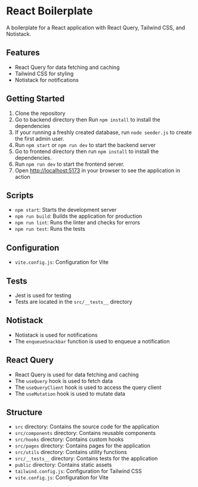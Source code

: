 # React Boilerplate

A boilerplate for a React application with React Query, Tailwind CSS, and Notistack.

## Features

- React Query for data fetching and caching
- Tailwind CSS for styling
- Notistack for notifications

## Getting Started
1. Clone the repository
2. Go to backend directory then Run `npm install` to install the dependencies
3. If your running a freshly created database, run `node seeder.js` to create the first admin user.
4. Run `npm start` or `npm run dev` to start the backend server
5. Go to frontend directory then run `npm install` to install the dependencies.
6. Run `npm run dev` to start the frontend server.
7. Open [http://localhost:5173](http://localhost:5173) in your browser to see the application in action

## Scripts

- `npm start`: Starts the development server
- `npm run build`: Builds the application for production
- `npm run lint`: Runs the linter and checks for errors
- `npm run test`: Runs the tests

## Configuration

- `vite.config.js`: Configuration for Vite

## Tests

- Jest is used for testing
- Tests are located in the `src/__tests__` directory

## Notistack

- Notistack is used for notifications
- The `enqueueSnackbar` function is used to enqueue a notification

## React Query

- React Query is used for data fetching and caching
- The `useQuery` hook is used to fetch data
- The `useQueryClient` hook is used to access the query client
- The `useMutation` hook is used to mutate data

## Structure

- `src` directory: Contains the source code for the application
- `src/components` directory: Contains reusable components
- `src/hooks` directory: Contains custom hooks
- `src/pages` directory: Contains pages for the application
- `src/utils` directory: Contains utility functions
- `src/__tests__` directory: Contains tests for the application
- `public` directory: Contains static assets
- `tailwind.config.js`: Configuration for Tailwind CSS
- `vite.config.js`: Configuration for Vite
